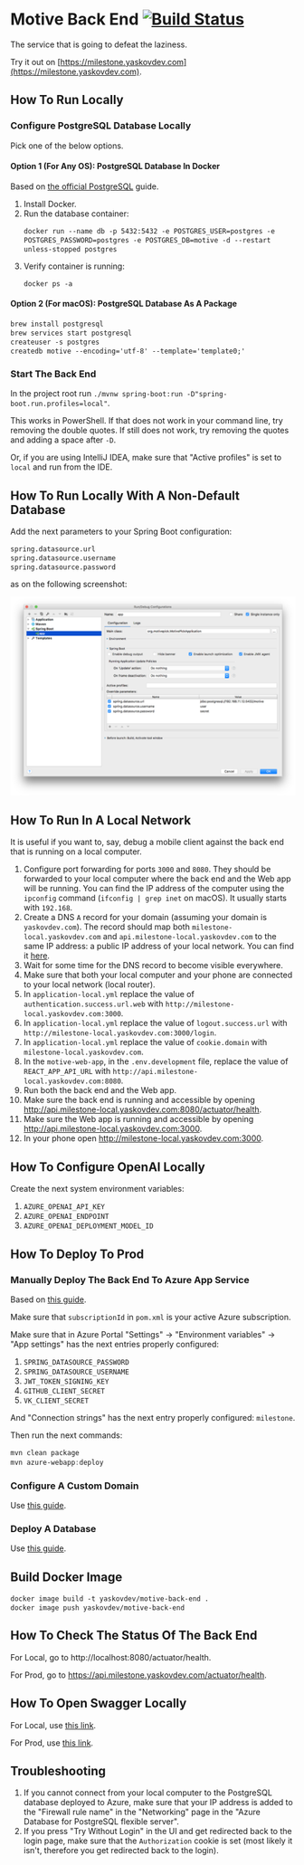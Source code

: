 # Motive Back End [![Build Status](https://github.com/motivepick/motive-back-end/actions/workflows/master_motive-back-end.yml/badge.svg)](https://github.com/motivepick/motive-back-end/actions/workflows/master_motive-back-end.yml)

The service that is going to defeat the laziness.

Try it out on [https://milestone.yaskovdev.com](https://milestone.yaskovdev.com).

## How To Run Locally

### Configure PostgreSQL Database Locally

Pick one of the below options.

#### Option 1 (For Any OS): PostgreSQL Database In Docker

Based on [the official PostgreSQL](https://github.com/docker-library/docs/blob/master/postgres/README.md) guide.

1. Install Docker.
2. Run the database container:
   ```
   docker run --name db -p 5432:5432 -e POSTGRES_USER=postgres -e POSTGRES_PASSWORD=postgres -e POSTGRES_DB=motive -d --restart unless-stopped postgres
   ```
3. Verify container is running:
   ```
   docker ps -a
   ```

#### Option 2 (For macOS): PostgreSQL Database As A Package

```shell
brew install postgresql
brew services start postgresql
createuser -s postgres
createdb motive --encoding='utf-8' --template='template0;'
```

### Start The Back End

In the project root run `./mvnw spring-boot:run -D"spring-boot.run.profiles=local"`.

This works in PowerShell. If that does not work in your command line, try removing the double quotes. If still does not
work, try removing the quotes and adding a space after `-D`.

Or, if you are using IntelliJ IDEA, make sure that "Active profiles" is set to `local` and run from the IDE.

## How To Run Locally With A Non-Default Database

Add the next parameters to your Spring Boot configuration:

```
spring.datasource.url
spring.datasource.username
spring.datasource.password
```

as on the following screenshot:

![Spring Boot Config](springboot_local_config.png)

## How To Run In A Local Network

It is useful if you want to, say, debug a mobile client against the back end that is running on a local computer.

1. Configure port forwarding for ports `3000` and `8080`. They should be forwarded to your local computer where the back
   end and the Web app will be running. You can find the IP address of the computer using the `ipconfig` command (`ifconfig | grep inet` on macOS). It
   usually starts with `192.168`.
2. Create a DNS `A` record for your domain (assuming your domain is `yaskovdev.com`). The record should map
   both `milestone-local.yaskovdev.com` and `api.milestone-local.yaskovdev.com` to the same IP address: a public IP
   address of your local network. You can find it [here](https://www.whatismyip.com/).
3. Wait for some time for the DNS record to become visible everywhere.
4. Make sure that both your local computer and your phone are connected to your local network (local router).
5. In `application-local.yml` replace the value of `authentication.success.url.web`
   with `http://milestone-local.yaskovdev.com:3000`.
6. In `application-local.yml` replace the value of `logout.success.url`
   with `http://milestone-local.yaskovdev.com:3000/login`.
7. In `application-local.yml` replace the value of `cookie.domain` with `milestone-local.yaskovdev.com`.
8. In the `motive-web-app`, in the `.env.development` file, replace the value of `REACT_APP_API_URL`
   with `http://api.milestone-local.yaskovdev.com:8080`.
9. Run both the back end and the Web app.
10. Make sure the back end is running and accessible by
    opening http://api.milestone-local.yaskovdev.com:8080/actuator/health.
11. Make sure the Web app is running and accessible by opening http://api.milestone-local.yaskovdev.com:3000.
12. In your phone open http://milestone-local.yaskovdev.com:3000.

## How To Configure OpenAI Locally

Create the next system environment variables:

1. `AZURE_OPENAI_API_KEY`
2. `AZURE_OPENAI_ENDPOINT`
3. `AZURE_OPENAI_DEPLOYMENT_MODEL_ID`

## How To Deploy To Prod

### Manually Deploy The Back End To Azure App Service

Based
on [this guide](https://learn.microsoft.com/en-us/azure/app-service/quickstart-java?tabs=springboot&pivots=java-javase).

Make sure that `subscriptionId` in `pom.xml` is your active Azure subscription.

Make sure that in Azure Portal "Settings" -> "Environment variables" -> "App settings" has the next entries properly
configured:

1. `SPRING_DATASOURCE_PASSWORD`
2. `SPRING_DATASOURCE_USERNAME`
3. `JWT_TOKEN_SIGNING_KEY`
4. `GITHUB_CLIENT_SECRET`
5. `VK_CLIENT_SECRET`

And "Connection strings" has the next entry properly configured: `milestone`.

Then run the next commands:

```powershell
mvn clean package
mvn azure-webapp:deploy
```

### Configure A Custom Domain

Use [this guide](https://learn.microsoft.com/en-gb/azure/app-service/app-service-web-tutorial-custom-domain?tabs=root%2Cazurecli).

### Deploy A Database

Use [this guide](https://learn.microsoft.com/en-us/azure/developer/java/spring-framework/configure-spring-data-jdbc-with-azure-postgresql).

## Build Docker Image

```shell
docker image build -t yaskovdev/motive-back-end .
docker image push yaskovdev/motive-back-end
```

## How To Check The Status Of The Back End

For Local, go to http://localhost:8080/actuator/health.

For Prod, go to https://api.milestone.yaskovdev.com/actuator/health.

## How To Open Swagger Locally

For Local, use [this link](http://localhost:8080/swagger-ui/index.html).

For Prod, use [this link](https://api.milestone.yaskovdev.com/swagger-ui/index.html).

## Troubleshooting

1. If you cannot connect from your local computer to the PostgreSQL database deployed to Azure, make sure that your IP
   address is added to the "Firewall rule name" in the "Networking" page in the "Azure Database for PostgreSQL flexible
   server".
2. If you press "Try Without Login" in the UI and get redirected back to the login page, make sure that
   the `Authorization` cookie is set (most likely it isn't, therefore you get redirected back to the login).
